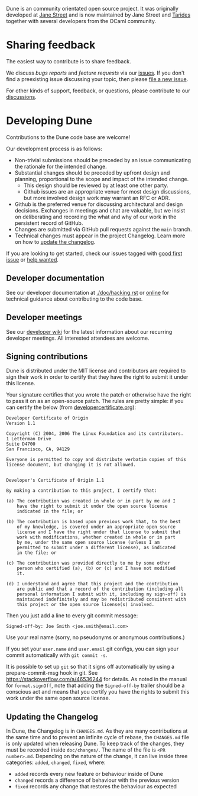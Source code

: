Dune is an community orientated open source project. It was originally developed
at [Jane Street][js] and is now maintained by Jane Street and [Tarides][tarides]
together with several developers from the OCaml community.

Sharing feedback
================

The easiest way to contribute is to share feedback. 

We discuss *bugs reports* and *feature requests* via our [issues][issues].  If
you don't find a preexisting issue discussing your topic, then please [file a
new issue][file an issue].

For other kinds of support, feedback, or questions, please contribute to our
[discussions][discussions].

[file an issue]: https://github.com/ocaml/dune/issues/new/choose
[issues]: https://github.com/ocaml/dune/issues
[discussions]: https://github.com/ocaml/dune/discussions

Developing Dune
===============

Contributions to the Dune code base are welcome!

Our development process is as follows:

- Non-trivial submissions should be preceded by an issue communicating the
  rationale for the intended change.
- Substantial changes should be preceded by upfront design and planning,
  proportional to the scope and impact of the intended change.
  - This design should be reviewed by at least one other party.
  - Github issues are an appropriate venue for most design discussions, but more
    involved design work may warrant an RFC or ADR.
- Github is the preferred venue for discussing architectural and design decisions.
  Exchanges in meetings and chat are valuable, but we insist on deliberating and
  recording the what and why of our work in the persistent record of GitHub.
- Changes are submitted via GitHub pull requests against the `main` branch.
- Technical changes must appear in the project Changelog. Learn more on how to
  [update the changelog][update changelog].

If you are looking to get started, check our issues tagged with [good first
issue][good first issue] or [help wanted][help wanted].

[good first issue]: https://github.com/ocaml/dune/issues?q=is%3Aissue%20state%3Aopen%20label%3A%22good%20first%20issue%22
[help wanted]: https://github.com/ocaml/dune/issues?q=is%3Aissue%20state%3Aopen%20label%3A%22help%20wanted%22
[update changelog]: https://github.com/ocaml/dune/blob/main/CONTRIBUTING.md#updating-the-changelog

Developer documentation
-----------------------

See our developer documentation at [./doc/hacking.rst][hack] or
[online][devdocs] for technical guidance about contributing to the code base.

[devdocs]: https://dune.readthedocs.io/en/stable/hacking.html

Developer meetings
------------------

See our [developer wiki][developer wiki] for the latest information about our
recurring developer meetings. All interested attendees are welcome.

[developer wiki]: https://github.com/ocaml/dune/wiki/

Signing contributions
---------------------

Dune is distributed under the MIT license and contributors are required to sign
their work in order to certify that they have the right to submit it under this
license.

Your signature certifies that you wrote the patch or otherwise have the right to
pass it on as an open-source patch. The rules are pretty simple: if you can
certify the below (from [developercertificate.org][dco]):

```
Developer Certificate of Origin
Version 1.1

Copyright (C) 2004, 2006 The Linux Foundation and its contributors.
1 Letterman Drive
Suite D4700
San Francisco, CA, 94129

Everyone is permitted to copy and distribute verbatim copies of this
license document, but changing it is not allowed.


Developer's Certificate of Origin 1.1

By making a contribution to this project, I certify that:

(a) The contribution was created in whole or in part by me and I
    have the right to submit it under the open source license
    indicated in the file; or

(b) The contribution is based upon previous work that, to the best
    of my knowledge, is covered under an appropriate open source
    license and I have the right under that license to submit that
    work with modifications, whether created in whole or in part
    by me, under the same open source license (unless I am
    permitted to submit under a different license), as indicated
    in the file; or

(c) The contribution was provided directly to me by some other
    person who certified (a), (b) or (c) and I have not modified
    it.

(d) I understand and agree that this project and the contribution
    are public and that a record of the contribution (including all
    personal information I submit with it, including my sign-off) is
    maintained indefinitely and may be redistributed consistent with
    this project or the open source license(s) involved.
```

Then you just add a line to every git commit message:

```
Signed-off-by: Joe Smith <joe.smith@email.com>
```

Use your real name (sorry, no pseudonyms or anonymous contributions.)

If you set your `user.name` and `user.email` git configs, you can sign
your commit automatically with `git commit -s`.

It is possible to set up `git` so that it signs off automatically by using a
prepare-commit-msg hook in git. See <https://stackoverflow.com/a/46536244> for
details. As noted in the manual for `format.signOff`, note that adding the
`Signed-off-by` trailer should be a conscious act and means that you certify
you have the rights to submit this work under the same open source license.

[dco]: http://developercertificate.org/
[js]: https://www.janestreet.com/
[tarides]: https://tarides.com/
[hack]: ./doc/hacking.rst

Updating the Changelog
----------------------

In Dune, the Changelog is in `CHANGES.md`. As they are many contributions at
the same time and to prevent an infinite cycle of rebase, the `CHANGES.md` file
is only updated when releasing Dune. To keep track of the changes, they must be
recorded inside `doc/changes/`. The name of the file is `<PR number>.md`.
Depending on the nature of the change, it can live inside three categories:
`added`, `changed`, `fixed`, where:
- `added` records every new feature or behaviour inside of Dune
- `changed` records a difference of behaviour with the previous version
- `fixed` records any change that restores the behaviour as expected
